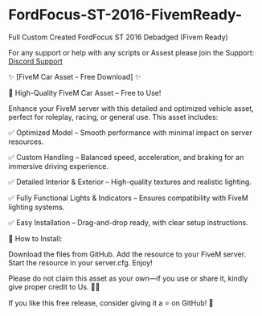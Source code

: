 # FordFocus-ST-2016-FivemReady-
Full Custom Created FordFocus ST 2016 Debadged (Fivem Ready)

For any support or help with any scripts or Assest please join the Support: [Discord Support](https://discord.gg/b5mAHM6jfX)

✨ [FiveM Car Asset - Free Download] ✨

🚗 High-Quality FiveM Car Asset – Free to Use!

Enhance your FiveM server with this detailed and optimized vehicle asset, perfect for roleplay, racing, or general use. This asset includes:

✅ Optimized Model – Smooth performance with minimal impact on server resources.

✅ Custom Handling – Balanced speed, acceleration, and braking for an immersive driving experience.

✅ Detailed Interior & Exterior – High-quality textures and realistic lighting.

✅ Fully Functional Lights & Indicators – Ensures compatibility with FiveM lighting systems.

✅ Easy Installation – Drag-and-drop ready, with clear setup instructions.

🔧 How to Install:

Download the files from GitHub.
Add the resource to your FiveM server.
Start the resource in your server.cfg.
Enjoy!

Please do not claim this asset as your own—if you use or share it, kindly give proper credit to Us. 🚗✨

If you like this free release, consider giving it a ⭐ on GitHub! 🚀

